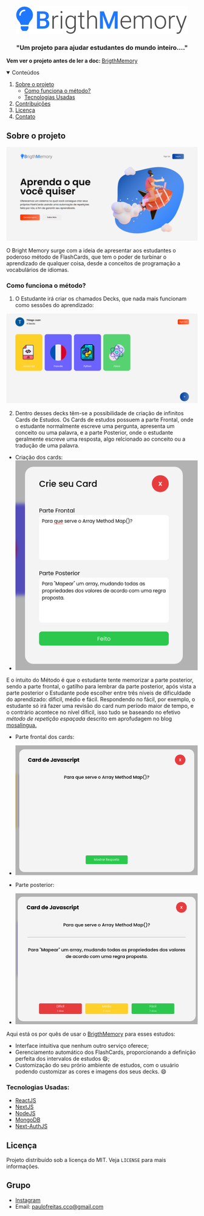 <br />
<p align="center">
  <a href="https://brightmemory.vercel.app">
    <img src="./public/logo.svg" alt="Logo-Link-para-o-projeto">
  </a>

  <h3 align="center">"Um projeto para ajudar estudantes do mundo inteiro...."</h3>  
  
<!-- TABLE OF CONTENTS -->

<strong>Vem ver o projeto antes de ler a doc: </strong>[BrigthMemory](https://brightmemory-six.vercel.app)

<details open="open">
  <summary>Conteúdos</summary>
  <ol>
    <li>
      <a href="#sobre-o-projeto">Sobre o projeto</a>
      <ul>
      <li><a href="#como-funciona-o-método">Como funciona o método?</a></li>
        <li><a href="#tecnologias-usadas">Tecnologias Usadas</a></li>
      </ul>
    </li>
    <li><a href="#contribuições">Contribuições</a></li>
    <li><a href="#licença">Licença</a></li>
    <li><a href="#contato">Contato</a></li>
  </ol>
</details>

## Sobre o projeto

<img src="./screenshots/home_screen.png" alt="deck screen">

O Bright Memory surge com a ideia de apresentar aos estudantes o poderoso método de FlashCards, que tem o poder de turbinar o aprendizado de qualquer coisa, desde a conceitos de programação a vocabulários de idiomas.

### Como funciona o método?

1. O Estudante irá criar os chamados Decks, que nada mais funcionam como sessões do aprendizado:

<img src="./screenshots/deck_screen.png"/>

2. Dentro desses decks têm-se a possibilidade de criação de infinitos Cards de Estudos. Os Cards de estudos possuem a parte Frontal, onde o estudante normalmente escreve uma pergunta, apresenta um conceito ou uma palavra, e a parte Posterior, onde o estudante geralmente escreve uma resposta, algo relcionado ao conceito ou a tradução de uma palavra.

* Criação dos cards:
*  <img src="./screenshots/card_screen.png"/>

E o intuito do Método é que o estudante tente memorizar a parte posterior, sendo a parte frontal, o gatilho para lembrar da parte posterior, após vista a parte posterior o Estudante pode escolher entre três níveis de dificuldade do aprendizado: díficil, médio e fácil. Respondendo no fácil, por exemplo, o estudante só irá fazer uma revisão do card num período maior de tempo, e o contrário acontece no nível díficil, isso tudo se baseando no efetivo *método de repetição espaçada* descrito em aprofudagem no blog [mosalingua.](https://www.mosalingua.com/pt/o-sistema-de-repeticao-espacada-memorizar-para-jamais-esquecer/#:~:text=O%20sistema%20de%20repeti%C3%A7%C3%A3o%20espa%C3%A7ada%20%C3%A9%20um%20m%C3%A9todo%20de%20memoriza%C3%A7%C3%A3o,curva%20do%20esquecimento%20de%20Ebbinghaus.&text=Esse%20m%C3%A9todo%20parte%20do%20princ%C3%ADpio,informa%C3%A7%C3%A3o%20deve%20ser%20revisada%20regularmente.)

* Parte frontal dos cards:
*  <img src="./screenshots/frontal.png"/>


* Parte posterior:
* <img src="./screenshots/back.png"/>


Aqui está os por quês de usar o [BrigthMemory](https://brightmemory-six.vercel.app) para esses estudos:

* Interface intuitiva que nenhum outro serviço oferece;
* Gerenciamento automático dos FlashCards, proporcionando a definição perfeita dos intervalos de estudos :smile:;
* Customização do seu prório ambiente de estudos, com o usuário podendo  customizar as cores e imagens dos seus decks. :smile:

### Tecnologias Usadas:

* [ReactJS](https://reactjs.org/)
* [NextJS](http://nextjs.org)
* [NodeJS](https://nodejs.org/en/)
* [MongoDB](https://www.mongodb.com)
* [Next-AuthJS](https://next-auth.js.org)

<!-- LICENSE -->
## Licença

Projeto distribuído sob a licença do MIT.  Veja  `LICENSE` para mais informações.

<!-- CONTACT -->
## Grupo

* [Instagram](https://www.instagram.com/paulofreitas.py)
* Email: paulofreitas.cco@gmail.com
